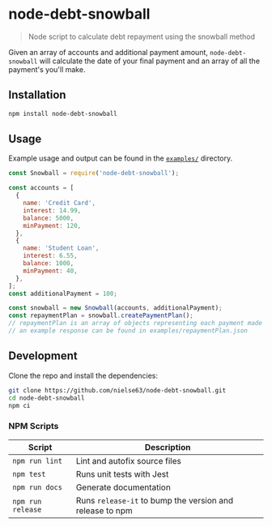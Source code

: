 # node-debt-snowball

> Node script to calculate debt repayment using the snowball method

Given an array of accounts and additional payment amount, `node-debt-snowball` will calculate the date of your final payment and an array of all the payment's you'll make.

## Installation

```bash
npm install node-debt-snowball
```

## Usage

Example usage and output can be found in the [`examples/`](./examples) directory.

```js
const Snowball = require('node-debt-snowball');

const accounts = [
  {
    name: 'Credit Card',
    interest: 14.99,
    balance: 5000,
    minPayment: 120,
  },
  {
    name: 'Student Loan',
    interest: 6.55,
    balance: 1000,
    minPayment: 40,
  },
];
const additionalPayment = 100;

const snowball = new Snowball(accounts, additionalPayment);
const repaymentPlan = snowball.createPaymentPlan();
// repaymentPlan is an array of objects representing each payment made
// an example response can be found in examples/repaymentPlan.json
```

## Development

Clone the repo and install the dependencies:

```bash
git clone https://github.com/nielse63/node-debt-snowball.git
cd node-debt-snowball
npm ci
```

### NPM Scripts

| Script            | Description                                              |
| ----------------- | -------------------------------------------------------- |
| `npm run lint`    | Lint and autofix source files                            |
| `npm test`        | Runs unit tests with Jest                                |
| `npm run docs`    | Generate documentation                                   |
| `npm run release` | Runs `release-it` to bump the version and release to npm |
